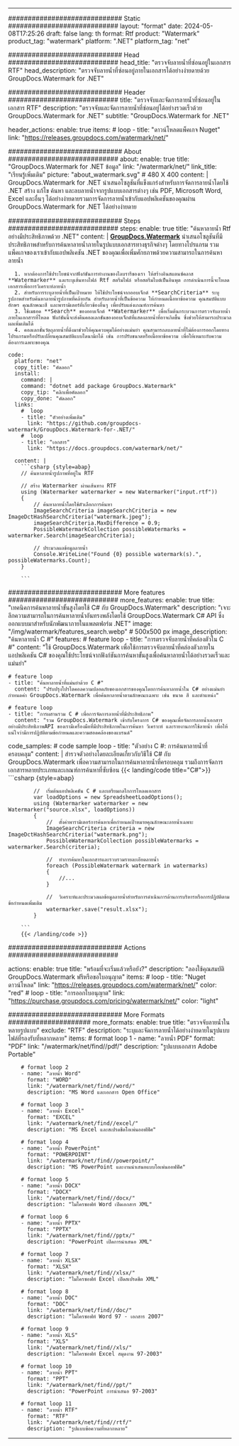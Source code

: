 
---
############################# Static ############################
layout: "format"
date:  2024-05-08T17:25:26
draft: false
lang: th
format: Rtf
product: "Watermark"
product_tag: "watermark"
platform: ".NET"
platform_tag: "net"

############################# Head ############################
head_title: "ตรวจจับลายน้ำที่ซ่อนอยู่ในเอกสาร RTF"
head_description: "ตรวจจับลายน้ำที่ซ่อนอยู่ภายในเอกสารได้อย่างง่ายดายด้วย GroupDocs.Watermark for .NET"

############################# Header ############################
title: "ตรวจจับและจัดการลายน้ำที่ซ่อนอยู่ในเอกสาร RTF" 
description: "ตรวจจับและจัดการลายน้ำที่ซ่อนอยู่ได้อย่างรวดเร็วด้วย GroupDocs.Watermark for .NET"
subtitle: "GroupDocs.Watermark for .NET" 

header_actions:
  enable: true
  items:
    #  loop
    - title: "ดาวน์โหลดแพ็คเกจ Nuget"
      link: "https://releases.groupdocs.com/watermark/net/"
      
############################# About ############################
about:
    enable: true
    title: "GroupDocs.Watermark for .NET ข้อมูล"
    link: "/watermark/net/"
    link_title: "เรียนรู้เพิ่มเติม"
    picture: "about_watermark.svg" # 480 X 400
    content: |
       GroupDocs.Watermark for .NET นำเสนอโซลูชันที่แข็งแกร่งสำหรับการจัดการลายน้ำโดยใช้ .NET สร้าง แก้ไข ค้นหา และลบลายน้ำจากรูปแบบเอกสารต่างๆ เช่น PDF, Microsoft Word, Excel และอื่นๆ ได้อย่างง่ายดายรวมการจัดการลายน้ำเข้ากับแอปพลิเคชันของคุณผ่าน GroupDocs.Watermark for .NET ได้อย่างง่ายดาย

############################# Steps ############################
steps:
    enable: true
    title: "ค้นหาลายน้ำ Rtf อย่างมีประสิทธิภาพด้วย .NET"
    content: |
      **[GroupDocs.Watermark](https://products.groupdocs.com/watermark/net/)** นำเสนอโซลูชันที่มีประสิทธิภาพสำหรับการค้นหาลายน้ำภายในรูปแบบเอกสารทางธุรกิจต่างๆ โดยทางโปรแกรม รวมแพ็คเกจของเราเข้ากับแอปพลิเคชัน .NET ของคุณเพื่อเพิ่มศักยภาพด้วยความสามารถในการค้นหาลายน้ำ
      
      1. หากต้องการใช้ประโยชน์จากฟังก์ชันการทำงานของไลบรารีของเรา ให้สร้างอินสแตนซ์คลาส **Watermarker** และระบุเส้นทางไฟล์ Rtf สตรีมไฟล์ หรือสตรีมไบต์เป็นอินพุต การดำเนินการนี้จะโหลดเอกสารเพื่อการวิเคราะห์ลายน้ำ
      2. สำหรับการระบุลายน้ำที่เป็นเป้าหมาย ให้ใช้ประโยชน์จากออบเจ็กต์ **SearchCriteria** ระบุรูปภาพสำหรับค้นหาลายน้ำรูปภาพที่คล้ายกัน สำหรับลายน้ำที่เป็นข้อความ ให้กำหนดเนื้อหาข้อความ คุณสมบัติแบบอักษร คุณลักษณะสี และพารามิเตอร์ที่เกี่ยวข้องอื่นๆ เพื่อปรับแต่งเกณฑ์การค้นหา
      3. ใช้เมธอด **Search** ของออบเจ็กต์ **Watermarker** เพื่อเริ่มต้นกระบวนการตรวจจับลายน้ำภายในเอกสารที่โหลด ฟังก์ชันนี้จะส่งคืนคอลเลกชันของออบเจ็กต์ที่แสดงลายน้ำที่อาจเกิดขึ้น ซึ่งช่วยให้สามารถประมวลผลเพิ่มเติมได้
      4. คอลเลกชั่นวัตถุลายน้ำที่ดึงมาช่วยให้คุณควบคุมได้อย่างแม่นยำ คุณสามารถลบลายน้ำที่ไม่ต้องการออกโดยทางโปรแกรมหรือปรับเปลี่ยนคุณสมบัติแบบไดนามิกได้ เช่น การปรับขนาดหรือเนื้อหาข้อความ เพื่อให้เหมาะกับความต้องการเฉพาะของคุณ
   
    code:
      platform: "net"
      copy_title: "คัดลอก"
      install:
        command: |
        command: "dotnet add package GroupDocs.Watermark"
        copy_tip: "คลิกเพื่อคัดลอก"
        copy_done: "คัดลอก"
      links:
        #  loop
        - title: "ตัวอย่างเพิ่มเติม"
          link: "https://github.com/groupdocs-watermark/GroupDocs.Watermark-for-.NET/"
        #  loop
        - title: "เอกสาร"
          link: "https://docs.groupdocs.com/watermark/net/"
          
      content: |
        ```csharp {style=abap}
        // ค้นหาลายน้ำรูปภาพที่อยู่ใน RTF

        // สร้าง Watermarker ผ่านเส้นทาง RTF
        using (Watermarker watermarker = new Watermarker("input.rtf"))
        {
            // ค้นหาลายน้ำโดยใช้ตัวเลือกการค้นหา
            ImageSearchCriteria imageSearchCriteria = new ImageDctHashSearchCriteria("watermark.jpeg");
            imageSearchCriteria.MaxDifference = 0.9;
            PossibleWatermarkCollection possibleWatermarks = watermarker.Search(imageSearchCriteria);

            // ประมวลผลข้อมูลลายน้ำ
            Console.WriteLine("Found {0} possible watermark(s).", possibleWatermarks.Count);
        }
        
        ```  

############################# More features ############################
more_features:
  enable: true
  title: "เทคนิคการค้นหาลายน้ำขั้นสูงโดยใช้ C# กับ GroupDocs.Watermark"
  description: "เจาะลึกความสามารถในการค้นหาลายน้ำอันทรงพลังโดยใช้ GroupDocs.Watermark C# API ซึ่งออกแบบมาสำหรับนักพัฒนาภายในแพลตฟอร์ม .NET"
  image: "/img/watermark/features_search.webp" # 500x500 px
  image_description: "ค้นหาลายน้ำ C #"
  features:
    # feature loop
    - title: "การตรวจจับลายน้ำที่คล่องตัวใน C #"
      content: "ใช้ GroupDocs.Watermark เพื่อใช้การตรวจจับลายน้ำที่คล่องตัวภายในแอปพลิเคชัน C# ของคุณใช้ประโยชน์จากฟังก์ชันการค้นหาขั้นสูงเพื่อค้นหาลายน้ำได้อย่างรวดเร็วและแม่นยำ"

    # feature loop
    - title: "ค้นหาลายน้ำที่แม่นยำด้วย C #"
      content: "ปรับปรุงโปรโตคอลความปลอดภัยของเอกสารของคุณโดยการค้นหาลายน้ำใน C# อย่างแม่นยำกำหนดค่า GroupDocs.Watermark เพื่อค้นหาลายน้ำตามลักษณะเฉพาะ เช่น ขนาด สี และตำแหน่ง"

    # feature loop
    - title: "การผสานรวม C # เพื่อการจัดการลายน้ำที่มีประสิทธิภาพ"
      content: "รวม GroupDocs.Watermark เข้ากับโครงการ C# ของคุณเพื่อจัดการลายน้ำเอกสารอย่างมีประสิทธิภาพAPI ของเรามีเครื่องมือที่มีประสิทธิภาพในการค้นหา วิเคราะห์ และรายงานการใช้ลายน้ำ เพื่อให้แน่ใจว่ามีการปฏิบัติตามข้อกำหนดและความสอดคล้องของแบรนด์"
      
  code_samples:
    # code sample loop
    - title: "ตัวอย่าง C #: การค้นหาลายน้ำที่ครอบคลุม"
      content: |
        สำรวจตัวอย่างโดยละเอียดเกี่ยวกับวิธีใช้ C# กับ GroupDocs.Watermark เพื่อความสามารถในการค้นหาลายน้ำที่ครอบคลุม รวมถึงการจัดการเอกสารหลายประเภทและเกณฑ์การค้นหาที่ซับซ้อน
        {{< landing/code title="C#">}}
        ```csharp {style=abap}
        
            //  เริ่มต้นแอปพลิเคชัน C # และเตรียมกลไกการโหลดเอกสาร
            var loadOptions = new SpreadsheetLoadOptions();
            using (Watermarker watermarker = new Watermarker("source.xlsx", loadOptions))
            {
                //  ตั้งค่าพารามิเตอร์การค้นหาเพื่อกำหนดเป้าหมายคุณลักษณะลายน้ำเฉพาะ
                ImageSearchCriteria criteria = new ImageDctHashSearchCriteria("watermark.png");
                PossibleWatermarkCollection possibleWatermarks = watermarker.Search(criteria);

                //  ทำการค้นหาในเอกสารและรวบรวมรายละเอียดลายน้ำ
                foreach (PossibleWatermark watermark in watermarks)
                {
                    //...
                }

                //  วิเคราะห์และประมวลผลข้อมูลลายน้ำสำหรับการดำเนินการด้านการบริหารหรือการปฏิบัติตามข้อกำหนดเพิ่มเติม
                watermarker.save("result.xlsx");
            }

        ```
        {{< /landing/code >}}


############################# Actions ############################

actions:
  enable: true
  title: "พร้อมที่จะเริ่มแล้วหรือยัง?"
  description: "ลองใช้คุณสมบัติ GroupDocs.Watermark ฟรีหรือขอใบอนุญาต"
  items:
    #  loop
    - title: "Nuget ดาวน์โหลด"
      link: "https://releases.groupdocs.com/watermark/net/"
      color: "red"
        #  loop
    - title: "การออกใบอนุญาต"
      link: "https://purchase.groupdocs.com/pricing/watermark/net/"
      color: "light"


############################# More Formats #####################
more_formats:
    enable: true
    title: "ตรวจจับลายน้ำในหลายรูปแบบ"
    exclude: "RTF"
    description: "ระบุและจัดการลายน้ำได้อย่างง่ายดายในรูปแบบไฟล์ที่รองรับที่หลากหลาย"
    items: 
        # format loop 1
        - name: "ลายน้ำ PDF"
          format: "PDF"
          link: "/watermark/net/find//pdf/"
          description: "รูปแบบเอกสาร Adobe Portable"

        # format loop 2
        - name: "ลายน้ำ Word"
          format: "WORD"
          link: "/watermark/net/find//word/"
          description: "MS Word และเอกสาร Open Office"
          
        # format loop 3
        - name: "ลายน้ำ Excel"
          format: "EXCEL"
          link: "/watermark/net/find//excel/"
          description: "MS Excel และสเปรดชีตโอเพ่นออฟฟิศ"

        # format loop 4
        - name: "ลายน้ำ PowerPoint"
          format: "POWERPOINT"
          link: "/watermark/net/find//powerpoint/"
          description: "MS PowerPoint และงานนำเสนอแบบโอเพ่นออฟฟิศ"

        # format loop 5
        - name: "ลายน้ำ DOCX"
          format: "DOCX"
          link: "/watermark/net/find//docx/"
          description: "ไมโครซอฟท์ Word เปิดเอกสาร XML"
          
        # format loop 6
        - name: "ลายน้ำ PPTX"
          format: "PPTX"
          link: "/watermark/net/find//pptx/"
          description: "PowerPoint เปิดการนำเสนอ XML"
          
        # format loop 7
        - name: "ลายน้ำ XLSX"
          format: "XLSX"
          link: "/watermark/net/find//xlsx/"
          description: "ไมโครซอฟท์ Excel เปิดสเปรดชีต XML"

        # format loop 8
        - name: "ลายน้ำ DOC"
          format: "DOC"
          link: "/watermark/net/find//doc/"
          description: "ไมโครซอฟท์ Word 97 - เอกสาร 2007"

        # format loop 9
        - name: "ลายน้ำ XLS"
          format: "XLS"
          link: "/watermark/net/find//xls/"
          description: "ไมโครซอฟท์ Excel สมุดงาน 97-2003"

        # format loop 10
        - name: "ลายน้ำ PPT"
          format: "PPT"
          link: "/watermark/net/find//ppt/"
          description: "PowerPoint การนำเสนอ 97-2003"

        # format loop 11
        - name: "ลายน้ำ RTF"
          format: "RTF"
          link: "/watermark/net/find//rtf/"
          description: "รูปแบบข้อความที่หลากหลาย"

---